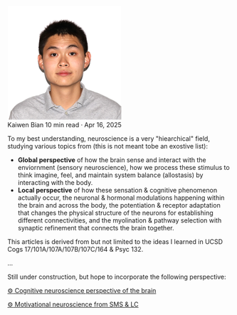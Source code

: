 <div class="wrapper">
  <div class="profile">
    <img src="../../../assets/index/profile_pic.jpeg" alt="Profile Picture">
    <div class="profile-details">
      <span class="name">Kaiwen Bian</span>
      <span class="metadata">10 min read · Apr 16, 2025</span>
    </div>
  </div>
</div>

To my best understanding, neuroscience is a very "hiearchical" field, studying various topics from (this is not meant tobe an exostive list):

- **Global perspective** of how the brain sense and interact with the enviornment (sensory neuroscience), how we process these stimulus to think imagine, feel, and maintain system balance (allostasis) by interacting with the body.
- **Local perspective** of how these sensation & cognitive phenomenon actually occur, the neuronal & hormonal modulations happening within the brain and across the body, the potentiation & receptor adaptation that changes the physical structure of the neurons for establishing different connectivities, and the myolination & pathway selection with synaptic refinement that connects the brain together.

This articles is derived from but not limited to the ideas I learned in UCSD Cogs 17/101A/107A/107B/107C/164 & Psyc 132.

...

Still under construction, but hope to incorporate the following perspective:

<a href="../../../assets/neuroscience/brain_from_cogs.png" target="_blank"> <p><span class="link-icon">&#9881;</span> Cognitive neuroscience perspective of the brain</p></a>

<a href="../../../assets/neuroscience/lc_sms.png" target="_blank"> <p><span class="link-icon">&#9881;</span> Motivational neuroscience from SMS & LC</p></a>